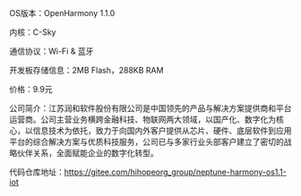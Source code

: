 OS版本：OpenHarmony 1.1.0

内核：C-Sky

通信协议：Wi-Fi & 蓝牙

开发板存储信息：2MB Flash，288KB RAM

价格：9.9元

公司简介：江苏润和软件股份有限公司是中国领先的产品与解决方案提供商和平台运营商。公司主营业务横跨金融科技、物联网两大领域，以国产化、数字化为核心，以信息技术为依托，致力于向国内外客户提供从芯片、硬件、底层软件到应用平台的综合解决方案与优质科技服务，公司已与多家行业头部客户建立了密切的战略伙伴关系，全面赋能企业的数字化转型。

代码仓库地址：https://gitee.com/hihopeorg_group/neptune-harmony-os1.1-iot


